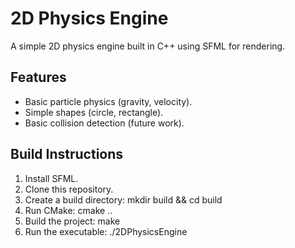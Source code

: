# 2D Physics Engine

A simple 2D physics engine built in C++ using SFML for rendering.

## Features
- Basic particle physics (gravity, velocity).
- Simple shapes (circle, rectangle).
- Basic collision detection (future work).

## Build Instructions
1. Install SFML.
2. Clone this repository.
3. Create a build directory:
   mkdir build && cd build
4. Run CMake:
   cmake ..
5. Build the project:
   make
6. Run the executable:
   ./2DPhysicsEngine
